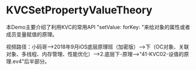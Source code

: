 # KVCSetPropertyValueTheory
本Demo主要介绍了利用KVC的常用API "setValue: forKey: "来给对象的属性或者成员变量赋值的原理。

视频路径：小码哥——>2018年9月iOS底层原理班（加密版）——>下（OC对象、关联对象、多线程、内存管理、性能优化）——>2.底层下-原理——>"41-KVC02-设值的原理.ev4"后半部分。
